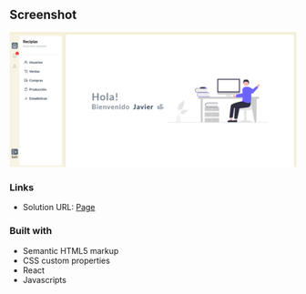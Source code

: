 ## Screenshot
![Design preview ](./src/img/reciplas.png)

### Links

- Solution URL: [Page](/)


### Built with

- Semantic HTML5 markup
- CSS custom properties
- React
- Javascripts
